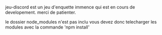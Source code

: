jeu-discord est un jeu d'enquette immence qui est en cours de developement. merci de patienter.

le dossier node_modules n'est pas inclu vous devez donc telecharger les modules avec la commande 'npm install'